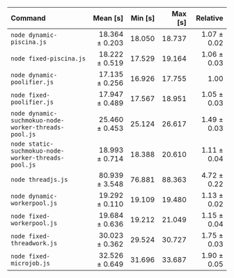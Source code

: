 | Command                                              |       Mean [s] | Min [s] | Max [s] |    Relative |
| :--------------------------------------------------- | -------------: | ------: | ------: | ----------: |
| `node dynamic-piscina.js`                            | 18.364 ± 0.203 |  18.050 |  18.737 | 1.07 ± 0.02 |
| `node fixed-piscina.js`                              | 18.222 ± 0.519 |  17.529 |  19.164 | 1.06 ± 0.03 |
| `node dynamic-poolifier.js`                          | 17.135 ± 0.256 |  16.926 |  17.755 |        1.00 |
| `node fixed-poolifier.js`                            | 17.947 ± 0.489 |  17.567 |  18.951 | 1.05 ± 0.03 |
| `node dynamic-suchmokuo-node-worker-threads-pool.js` | 25.460 ± 0.453 |  25.124 |  26.617 | 1.49 ± 0.03 |
| `node static-suchmokuo-node-worker-threads-pool.js`  | 18.993 ± 0.714 |  18.388 |  20.610 | 1.11 ± 0.04 |
| `node threadjs.js`                                   | 80.939 ± 3.548 |  76.881 |  88.363 | 4.72 ± 0.22 |
| `node dynamic-workerpool.js`                         | 19.292 ± 0.110 |  19.109 |  19.480 | 1.13 ± 0.02 |
| `node fixed-workerpool.js`                           | 19.684 ± 0.636 |  19.212 |  21.049 | 1.15 ± 0.04 |
| `node fixed-threadwork.js`                           | 30.023 ± 0.362 |  29.524 |  30.727 | 1.75 ± 0.03 |
| `node fixed-microjob.js`                             | 32.526 ± 0.649 |  31.696 |  33.687 | 1.90 ± 0.05 |
